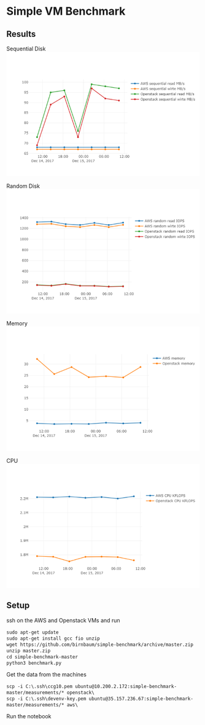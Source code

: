 # Simple VM Benchmark

## Results
Sequential Disk
![Sequential Disk](img/seq_disk.png)

Random Disk
![Random Disk](img/rnd_disk.png)

Memory
![Memory](img/mem.png)

CPU
![CPU](img/cpu.png)

## Setup
ssh on the AWS and Openstack VMs and run
```
sudo apt-get update
sudo apt-get install gcc fio unzip
wget https://github.com/birnbaum/simple-benchmark/archive/master.zip
unzip master.zip
cd simple-benchmark-master
python3 benchmark.py
```

Get the data from the machines
```
scp -i C:\.ssh\ccg10.pem ubuntu@10.200.2.172:simple-benchmark-master/measurements/* openstack\
scp -i C:\.ssh\devenv-key.pem ubuntu@35.157.236.67:simple-benchmark-master/measurements/* aws\
```

Run the notebook